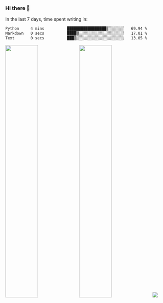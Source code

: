 ### Hi there 👋

In the last 7 days, time spent writing in:

<!--START_SECTION:waka-->

```txt
Python     4 mins          █████████████████▒░░░░░░░   69.94 %
Markdown   0 secs          ████▒░░░░░░░░░░░░░░░░░░░░   17.01 %
Text       0 secs          ███▒░░░░░░░░░░░░░░░░░░░░░   13.05 %
```

<!--END_SECTION:waka-->

<img src="https://wakatime.com/share/@jimtje/5d0c92de-08f8-4a72-8f2f-6a9693d1e318.svg" width=45% height=45%> <img src="https://wakatime.com/share/@jimtje/501498ae-bda5-4da7-a89d-b40bcdd5556d.svg" width=45% height=45%>
![](https://hit.yhype.me/github/profile?user_id=43537315)
